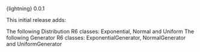 {lightning} 0.0.1

This initial release adds:

The following Distribution R6 classes: Exponential, Normal and Uniform
The following Generator R6 classes: ExponentialGenerator, NormalGenerator and UniformGenerator
